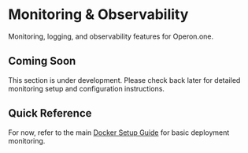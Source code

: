 # Monitoring & Observability

Monitoring, logging, and observability features for Operon.one.

## Coming Soon

This section is under development. Please check back later for detailed monitoring setup and configuration instructions.

## Quick Reference

For now, refer to the main [Docker Setup Guide](../docker-setup.md) for basic deployment monitoring.
